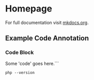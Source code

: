 # Homepage

For full documentation visit [mkdocs.org](https://www.mkdocs.org).

## Example Code Annotation

### Code Block

Some 'code' goes here.```

```
php --version
```
